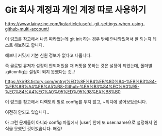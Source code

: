 # Git 회사 계정과 개인 계정 따로 사용하기

https://www.lainyzine.com/ko/article/useful-git-settings-when-using-github-multi-account/

이 링크를 참고해서 나름 따라했는데 git init 하는 경우 밖에 안나와있어서 잘 되는지 테스트 해보려고 합니다.

해보니 커밋시 기본 신원 정보가 없다고 나옵니다.

즉 글로벌 유저가 설정이 안되어있을 때 커밋을 못하는 것은 설정이 되었는데, 폴더별 .gitconfig는 설정이 되지 못했다는 것..!

https://kir93.tistory.com/entry/%ED%8F%B4%EB%8D%94-%EB%B3%84-%EB%8B%A4%EB%A5%B8-Github-%EA%B3%84%EC%A0%95-%EC%84%A4%EC%A0%95%ED%95%98%EA%B8%B0

이 링크를 참고해서 디렉토리 별로 config를 두지 않고, ~위치에 넣어보았습니다.

여전히 안되고 있습니다..

아 그런 문제들이 아니라 config 파일에서 \[user\] 안에 또 user.name으로 설정해서 인식을 못했던 것이었습니다. 해결!